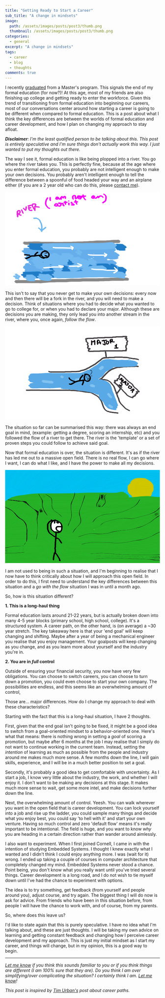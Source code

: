 ```yaml
---
title: "Getting Ready to Start a Career"
sub_title: "A change in mindsets"
image: 
  path: /assets/images/posts/post3/thumb.png
  thumbnail: /assets/images/posts/post3/thumb.png
categories:
  - general
excerpt: "A change in mindsets"
tags:
  - career
  - blog
  - thoughts
comments: true
---
```


I recently [graduated](https://parthsaraswat.github.io/general/2020/05/30/saying.html) from a Master's program. This signals the end of my formal education (for now?)! At this age, most of my friends are also finishing up college and getting ready to enter the workforce. Given this trend of transitioning from formal education into beginning our careers, most of our conversations center around how starting a career is going to be different when compared to formal education. This is a post about what I think the key differences are between the worlds of formal education and career development, and how I plan on changing my approach to stay afloat. 

_**Disclaimer**: I'm the least qualified person to be talking about this. This post is entirely speculative and I'm sure things don't actually work this way. I just wanted to put my thoughts out there._

The way I see it, formal education is like being plopped into a river. You go where the river takes you. This is perfectly fine, because at the age where you enter formal education, you probably are not intelligent enough to make your own decisions. You probably aren't intelligent enough to tell the difference between a spoonful of food headed your way and an airplane either (if you are a 2 year old who can do this, please [contact me](mailto:parthswat@gmail.com)). 

![The river](/assets/images/posts/post3/ill1.png)

This isn't to say that you never get to make your own decisions: every now and then there will be a fork in the river, and you will need to make a decision. Think of situations where you had to decide what you wanted to go to college for, or when you had to declare your major. Although these are decisions you are making, they only lead you into another stream in the river, where you, once again, _follow the flow_. 

![A fork](/assets/images/posts/post3/ill2.png)

The situation so far can be summarised this way: there was always an end goal in mind, (example: getting a degree, scoring an internship, etc) and you followed the flow of a river to get there. The river is the 'template' or a set of proven steps you could follow to achieve said goal. 

Now that formal education is over, the situation is different. It's as if the river has led me out to a massive open field. There is no real flow, I can go where I want, I can do what I like, and I have the power to make all my decisions. 

![The field](/assets/images/posts/post3/ill3.png)

I am not used to being in such a situation, and I'm beginning to realise that I now have to think critically about how I will approach this open field. In order to do this, I first need to understand the key differences between this situation and a _go with the flow_ situation I was in until a month ago.

So, how is this situation different?

**1. This is a long-haul thing**

Formal education lasts around 21-22 years, but is actually broken down into many 4-5 year blocks (primary school, high school, college). It's a structured system. A career path, on the other hand, is (on average) a ~30 year stretch. The key takeaway here is that your 'end goal' will keep changing and shifting. Maybe after a year of being a mechanical engineer you realise that you enjoy management. Your goalposts will keep changing as you change, and as you learn more about yourself and the industry you're in. 

**2. You are in _full_ control**

Outside of ensuring your financial security, you now have very few obligations. You can choose to switch careers, you can choose to turn down a promotion, you could even choose to start your own company. The possibilities are endless, and this seems like an overwhelming amount of control, 

Those are... major differences. How do I change my approach to deal with these characteristics?

Starting with the fact that this is a long-haul situation, I have 2 thoughts. 

First, given that the end goal isn't going to be fixed, it might be a good idea to switch from a goal-oriented mindset to a behavior-oriented one. Here's what that means: there is nothing wrong in setting a _goal_ of scoring a promotion, but maybe after 6 months at the job I may realise that I simply do not want to continue working in the current team. Instead, setting the _intention_ of learning as much as possible from the people and industry around me makes much more sense. A few months down the line, I will gain skills, experience, and I will be in a much better position to set a goal.

Secondly, it's probably a good idea to get comfortable with uncertainty. As I start a job, I know very little about the industry, the work, and whether I will enjoy it. I don't want to be making any decisions at this stage. It makes much more sense to wait, get some more intel, and make decisions further down the line.

Next, the overwhelming amount of control. Yeesh. You can walk wherever you want in the open field that is career development. You can lock yourself into a job and rise up the ladder, you could sample many things and decide what you enjoy best, you could say 'to hell with it' and start your own venture. Having so much control and zero 'default flow' means it's really important to be intentional. The field is huge, and you want to know _why_ you are heading in a certain direction rather than wander around aimlessly. 

I also want to experiment. When I first joined Cornell, I came in with the intention of studying Embedded Systems. I thought I knew exactly what I wanted and I didn't think I could enjoy anything more. I was (wait for it) wrong. I ended up taking a couple of courses in computer architecture that completely changed my mind. Embedded Systems never stood a chance. Point being, you don't know what you really want until you've tried several things. Career development is a long road, and I do not wish to tie myself down until I've had the chance to experiment with options. 

The idea is to try something, get feedback (from yourself and people around you), adjust course, and try again. The biggest thing I will do now is ask for advice. From friends who have been in this situation before, from people I will have the chance to work with, and of course, from my parents. 

So, where does this leave us?

I'd like to state again that this is purely speculative. I have no idea what I'm talking about, and these are just thoughts. I will be taking my own advice on learning and getting constant feedback and changing how I perceive career development and my approach. This is just my initial mindset as I start my career, and things will change, but in my opinion, this is a good way to begin. 

---
_[Let me know](mailto:parthswat@gmail.com) if you think this sounds familiar to you or if you think things are different (I am 100% sure that they are). Do you think I am over simplifying/over complicating the situation? I certainly think I am. [Let me know](mailto:parthswat@gmail.com)!_

_This post is inspired by [Tim Urban's](https://waitbutwhy.com) post about career paths._
